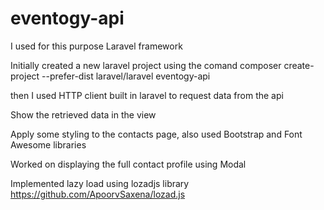 # eventogy-api

I used for this purpose Laravel framework

Initially created a new laravel project using the comand composer create-project --prefer-dist laravel/laravel eventogy-api

then I used HTTP client built in laravel to request data from the api

Show the retrieved data in the view

Apply some styling to the contacts page, also used Bootstrap and Font Awesome libraries

Worked on displaying the full contact profile using Modal

Implemented lazy load using lozadjs library https://github.com/ApoorvSaxena/lozad.js





 
